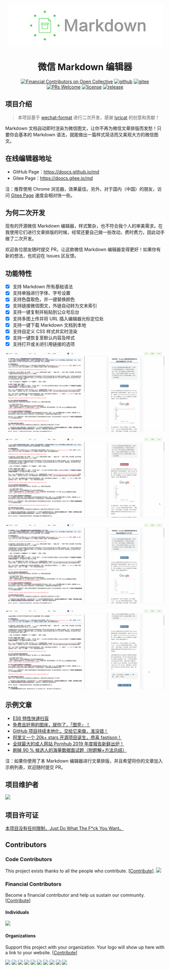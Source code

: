 <p align="center">
  <a href="https://github.com/doocs/md">
    <img src="./assets/images/logo-2.png">
  </a>
</p>
<h1 align="center">微信 Markdown 编辑器</h1>

<div align="center">

[![Financial Contributors on Open Collective](https://opencollective.com/doocs-md/all/badge.svg?label=financial+contributors)](https://opencollective.com/doocs-md) [![github](https://badgen.net/badge/⭐/GitHub/cyan)](https://github.com/doocs/md) [![gitee](https://badgen.net/badge/⭐/Gitee/cyan)](https://gitee.com/doocs/md) [![PRs Welcome](https://badgen.net/badge/PRs/welcome/green)](http://makeapullrequest.com) [![license](https://badgen.net/github/license/doocs/md)](./LICENSE) [![release](https://img.shields.io/github/v/release/doocs/md.svg)](https://github.com/doocs/md/releases)

</div>

## 项目介绍
> 本项目基于 [wechat-format](https://github.com/lyricat/wechat-format) 进行二次开发，感谢 [lyricat](https://github.com/lyricat) 的创意和贡献！

Markdown 文档自动即时渲染为微信图文，让你不再为微信文章排版而发愁！只要你会基本的 Markdown 语法，就能做出一篇样式简洁而又美观大方的微信图文。

## 在线编辑器地址
- GitHub Page：https://doocs.github.io/md
- Gitee Page：https://doocs.gitee.io/md

注：推荐使用 Chrome 浏览器，效果最佳。另外，对于国内（中国）的朋友，访问 [Gitee Page](https://doocs.gitee.io/md) 速度会相对快一些。

## 为何二次开发

现有的开源微信 Markdown 编辑器，样式繁杂，也不符合我个人的审美需求。在我使用它们进行文章排版的时候，经常还要自己做一些改动，费时费力，因此动手做了二次开发。

欢迎各位朋友随时提交 PR，让这款微信 Markdown 编辑器变得更好！如果你有新的想法，也欢迎在 Issues 区反馈。

## 功能特性
- [x] 支持 Markdown 所有基础语法
- [x] 支持单独进行字体、字号设置
- [x] 支持色盘取色，并一键替换颜色
- [x] 支持链接微信图文，外链自动转为文末索引
- [x] 支持一键复制并粘贴到公众号后台
- [x] 支持多图上传并将 URL 插入编辑器光标定位处
- [x] 支持一键下载 Markdown 文档到本地
- [x] 支持自定义 CSS 样式并实时渲染
- [x] 支持一键恢复至默认内容及样式
- [x] 支持打开或关闭引用链接的选项

![select-and-change-color-theme](./assets/images/doocs-md-select-and-change-color-theme.gif)

![copy-and-paste](./assets/images/doocs-md-copy-and-paste.gif)

![custom](./assets/images/doocs-md-custom-css.gif)

![doocs-md-upload-image](./assets/images/doocs-md-upload-image.gif)

## 示例文章
- [ES6 特性快速扫盲](https://mp.weixin.qq.com/s/I3EzOO0skf8xDCGtyYM5Lg)
- [免费且好用的图床，就你了，「图壳」！](https://mp.weixin.qq.com/s/0HhgHLo_tTRFZcC-CVjDbw)
- [GitHub 项目持续本地化，交给它来做，准没错！](https://mp.weixin.qq.com/s/KO4xHr4EI0YfjF0hiT3pbw)
- [阿里又一个 20k+ stars 开源项目诞生，恭喜 fastjson！](https://mp.weixin.qq.com/s/RNKDCK2KoyeuMeEs6GUrow)
- [全球最大的成人网站 Pornhub 2019 年度报告新鲜出炉！](https://mp.weixin.qq.com/s/LY5kOzof1h3I0bw7tCkV1Q)
- [刷掉 90 % 候选人的海量数据面试题（附题解+方法总结）](https://mp.weixin.qq.com/s/rjGqxUvrEqJNlo09GrT1Dw)

注：如果你使用了本 Markdown 编辑器进行文章排版，并且希望将你的文章加入示例列表，欢迎随时提交 PR。

## 项目维护者
<!-- ALL-CONTRIBUTORS-LIST:START - Do not remove or modify this section -->

<a href="https://opencollective.com/doocs-md/contributors.svg?width=890&button=true"><img src="https://opencollective.com/doocs-md/contributors.svg?width=890&button=false" /></a>

<!-- ALL-CONTRIBUTORS-LIST:END -->

## 项目许可证
[本项目没有任何限制，Just Do What The F*ck You Want。](LICENSE)
## Contributors

### Code Contributors

This project exists thanks to all the people who contribute. [[Contribute](CONTRIBUTING.md)].
<a href="https://github.com/doocs/md/graphs/contributors"><img src="https://opencollective.com/doocs-md/contributors.svg?width=890&button=false" /></a>

### Financial Contributors

Become a financial contributor and help us sustain our community. [[Contribute](https://opencollective.com/doocs-md/contribute)]

#### Individuals

<a href="https://opencollective.com/doocs-md"><img src="https://opencollective.com/doocs-md/individuals.svg?width=890"></a>

#### Organizations

Support this project with your organization. Your logo will show up here with a link to your website. [[Contribute](https://opencollective.com/doocs-md/contribute)]

<a href="https://opencollective.com/doocs-md/organization/0/website"><img src="https://opencollective.com/doocs-md/organization/0/avatar.svg"></a>
<a href="https://opencollective.com/doocs-md/organization/1/website"><img src="https://opencollective.com/doocs-md/organization/1/avatar.svg"></a>
<a href="https://opencollective.com/doocs-md/organization/2/website"><img src="https://opencollective.com/doocs-md/organization/2/avatar.svg"></a>
<a href="https://opencollective.com/doocs-md/organization/3/website"><img src="https://opencollective.com/doocs-md/organization/3/avatar.svg"></a>
<a href="https://opencollective.com/doocs-md/organization/4/website"><img src="https://opencollective.com/doocs-md/organization/4/avatar.svg"></a>
<a href="https://opencollective.com/doocs-md/organization/5/website"><img src="https://opencollective.com/doocs-md/organization/5/avatar.svg"></a>
<a href="https://opencollective.com/doocs-md/organization/6/website"><img src="https://opencollective.com/doocs-md/organization/6/avatar.svg"></a>
<a href="https://opencollective.com/doocs-md/organization/7/website"><img src="https://opencollective.com/doocs-md/organization/7/avatar.svg"></a>
<a href="https://opencollective.com/doocs-md/organization/8/website"><img src="https://opencollective.com/doocs-md/organization/8/avatar.svg"></a>
<a href="https://opencollective.com/doocs-md/organization/9/website"><img src="https://opencollective.com/doocs-md/organization/9/avatar.svg"></a>
